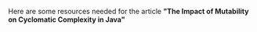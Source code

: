 Here are some resources needed for the article **"The Impact of Mutability on Cyclomatic Complexity in Java"**
